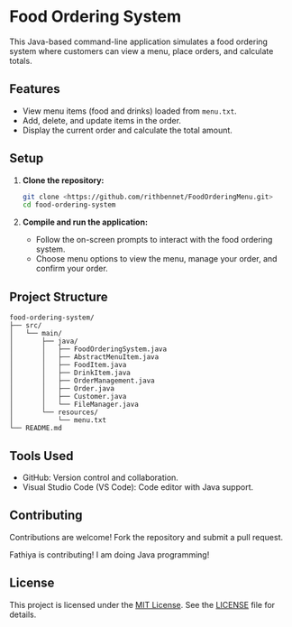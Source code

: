 # Food Ordering System

This Java-based command-line application simulates a food ordering system where customers can view a menu, place orders, and calculate totals.

## Features

- View menu items (food and drinks) loaded from `menu.txt`.
- Add, delete, and update items in the order.
- Display the current order and calculate the total amount.

## Setup

1. **Clone the repository:**

    ```bash
    git clone <https://github.com/rithbennet/FoodOrderingMenu.git>
    cd food-ordering-system
    ```

2. **Compile and run the application:**

    - Follow the on-screen prompts to interact with the food ordering system.
    - Choose menu options to view the menu, manage your order, and confirm your order.

## Project Structure

```
food-ordering-system/
├── src/
│   └── main/
│       ├── java/
│       │   ├── FoodOrderingSystem.java
│       │   ├── AbstractMenuItem.java
│       │   ├── FoodItem.java
│       │   ├── DrinkItem.java
│       │   ├── OrderManagement.java
│       │   ├── Order.java
│       │   ├── Customer.java
│       │   └── FileManager.java
│       └── resources/
│           └── menu.txt
└── README.md
```

## Tools Used

- GitHub: Version control and collaboration.
- Visual Studio Code (VS Code): Code editor with Java support.

## Contributing

Contributions are welcome! Fork the repository and submit a pull request.

Fathiya is contributing!
I am doing Java programming!

## License

This project is licensed under the [MIT License](LICENSE). See the [LICENSE](LICENSE) file for details.
